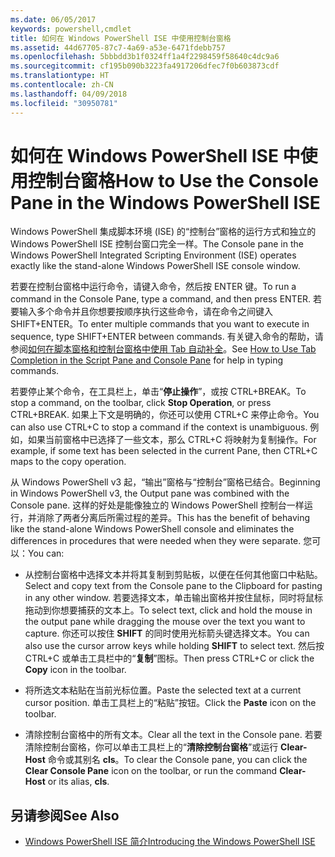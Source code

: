 ```yaml
---
ms.date: 06/05/2017
keywords: powershell,cmdlet
title: 如何在 Windows PowerShell ISE 中使用控制台窗格
ms.assetid: 44d67705-87c7-4a69-a53e-6471fdebb757
ms.openlocfilehash: 5bbbdd3b1f0324ff1a4f2298459f58640c4dc9a6
ms.sourcegitcommit: cf195b090b3223fa4917206dfec7f0b603873cdf
ms.translationtype: HT
ms.contentlocale: zh-CN
ms.lasthandoff: 04/09/2018
ms.locfileid: "30950781"
---
```

# <a name="how-to-use-the-console-pane-in-the-windows-powershell-ise"></a><span data-ttu-id="c1cd3-103">如何在 Windows PowerShell ISE 中使用控制台窗格</span><span class="sxs-lookup"><span data-stu-id="c1cd3-103">How to Use the Console Pane in the Windows PowerShell ISE</span></span>

<span data-ttu-id="c1cd3-104">Windows PowerShell 集成脚本环境 (ISE) 的“控制台”窗格的运行方式和独立的 Windows PowerShell ISE 控制台窗口完全一样。</span><span class="sxs-lookup"><span data-stu-id="c1cd3-104">The Console pane in the Windows PowerShell Integrated Scripting Environment (ISE) operates exactly like the stand-alone Windows PowerShell ISE console window.</span></span>

<span data-ttu-id="c1cd3-105">若要在控制台窗格中运行命令，请键入命令，然后按 ENTER 键。</span><span class="sxs-lookup"><span data-stu-id="c1cd3-105">To run a command in the Console Pane, type a command, and then press ENTER.</span></span> <span data-ttu-id="c1cd3-106">若要输入多个命令并且你想要按顺序执行这些命令，请在命令之间键入 SHIFT+ENTER。</span><span class="sxs-lookup"><span data-stu-id="c1cd3-106">To enter multiple commands that you want to execute in sequence, type SHIFT+ENTER between commands.</span></span> <span data-ttu-id="c1cd3-107">有关键入命令的帮助，请参阅[如何在脚本窗格和控制台窗格中使用 Tab 自动补全](How-to-Use-Tab-Completion-in-the-Script-Pane-and-Console-Pane.md)。</span><span class="sxs-lookup"><span data-stu-id="c1cd3-107">See [How to Use Tab Completion in the Script Pane and Console Pane](How-to-Use-Tab-Completion-in-the-Script-Pane-and-Console-Pane.md) for help in typing commands.</span></span>

<span data-ttu-id="c1cd3-108">若要停止某个命令，在工具栏上，单击“**停止操作**”，或按 CTRL+BREAK。</span><span class="sxs-lookup"><span data-stu-id="c1cd3-108">To stop a command, on the toolbar, click **Stop Operation**, or press CTRL+BREAK.</span></span> <span data-ttu-id="c1cd3-109">如果上下文是明确的，你还可以使用 CTRL+C 来停止命令。</span><span class="sxs-lookup"><span data-stu-id="c1cd3-109">You can also use CTRL+C to stop a command if the context is unambiguous.</span></span> <span data-ttu-id="c1cd3-110">例如，如果当前窗格中已选择了一些文本，那么 CTRL+C 将映射为复制操作。</span><span class="sxs-lookup"><span data-stu-id="c1cd3-110">For example, if some text has been selected in the current Pane, then CTRL+C maps to the copy operation.</span></span>

<span data-ttu-id="c1cd3-111">从 Windows PowerShell v3 起，“输出”窗格与“控制台”窗格已结合。</span><span class="sxs-lookup"><span data-stu-id="c1cd3-111">Beginning in Windows PowerShell v3, the Output pane was combined with the Console pane.</span></span> <span data-ttu-id="c1cd3-112">这样的好处是能像独立的 Windows PowerShell 控制台一样运行，并消除了两者分离后所需过程的差异。</span><span class="sxs-lookup"><span data-stu-id="c1cd3-112">This has the benefit of behaving like the stand-alone Windows PowerShell console and eliminates the differences in procedures that were needed when they were separate.</span></span> <span data-ttu-id="c1cd3-113">您可以：</span><span class="sxs-lookup"><span data-stu-id="c1cd3-113">You can:</span></span>

- <span data-ttu-id="c1cd3-114">从控制台窗格中选择文本并将其复制到剪贴板，以便在任何其他窗口中粘贴。</span><span class="sxs-lookup"><span data-stu-id="c1cd3-114">Select and copy text from the Console pane to the Clipboard for pasting in any other window.</span></span> <span data-ttu-id="c1cd3-115">若要选择文本，单击输出窗格并按住鼠标，同时将鼠标拖动到你想要捕获的文本上。</span><span class="sxs-lookup"><span data-stu-id="c1cd3-115">To select text, click and hold the mouse in the output pane while dragging the mouse over the text you want to capture.</span></span> <span data-ttu-id="c1cd3-116">你还可以按住 **SHIFT** 的同时使用光标箭头键选择文本。</span><span class="sxs-lookup"><span data-stu-id="c1cd3-116">You can also use the cursor arrow keys while holding **SHIFT** to select text.</span></span> <span data-ttu-id="c1cd3-117">然后按 CTRL+C 或单击工具栏中的“**复制**”图标。</span><span class="sxs-lookup"><span data-stu-id="c1cd3-117">Then press CTRL+C or click the **Copy** icon in the toolbar.</span></span>

- <span data-ttu-id="c1cd3-118">将所选文本粘贴在当前光标位置。</span><span class="sxs-lookup"><span data-stu-id="c1cd3-118">Paste the selected text at a current cursor position.</span></span> <span data-ttu-id="c1cd3-119">单击工具栏上的“粘贴”按钮。</span><span class="sxs-lookup"><span data-stu-id="c1cd3-119">Click the **Paste** icon on the toolbar.</span></span>

- <span data-ttu-id="c1cd3-120">清除控制台窗格中的所有文本。</span><span class="sxs-lookup"><span data-stu-id="c1cd3-120">Clear all the text in the Console pane.</span></span> <span data-ttu-id="c1cd3-121">若要清除控制台窗格，你可以单击工具栏上的“**清除控制台窗格**”或运行 **Clear-Host** 命令或其别名 **cls**。</span><span class="sxs-lookup"><span data-stu-id="c1cd3-121">To clear the Console pane, you can click the **Clear Console Pane** icon on the toolbar, or run the command **Clear-Host** or its alias, **cls**.</span></span>

## <a name="see-also"></a><span data-ttu-id="c1cd3-122">另请参阅</span><span class="sxs-lookup"><span data-stu-id="c1cd3-122">See Also</span></span>

- [<span data-ttu-id="c1cd3-123">Windows PowerShell ISE 简介</span><span class="sxs-lookup"><span data-stu-id="c1cd3-123">Introducing the Windows PowerShell ISE</span></span>](Introducing-the-Windows-PowerShell-ISE.md)